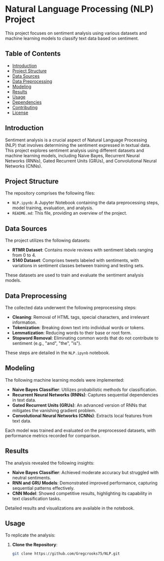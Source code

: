 # Natural Language Processing (NLP) Project

This project focuses on sentiment analysis using various datasets and machine learning models to classify text data based on sentiment.

## Table of Contents

- [Introduction](#introduction)
- [Project Structure](#project-structure)
- [Data Sources](#data-sources)
- [Data Preprocessing](#data-preprocessing)
- [Modeling](#modeling)
- [Results](#results)
- [Usage](#usage)
- [Dependencies](#dependencies)
- [Contributing](#contributing)
- [License](#license)

## Introduction

Sentiment analysis is a crucial aspect of Natural Language Processing (NLP) that involves determining the sentiment expressed in textual data. This project explores sentiment analysis using different datasets and machine learning models, including Naive Bayes, Recurrent Neural Networks (RNNs), Gated Recurrent Units (GRUs), and Convolutional Neural Networks (CNNs).

## Project Structure

The repository comprises the following files:

- `NLP.ipynb`: A Jupyter Notebook containing the data preprocessing steps, model training, evaluation, and analysis.
- `README.md`: This file, providing an overview of the project.

## Data Sources

The project utilizes the following datasets:

- **RTMR Dataset**: Contains movie reviews with sentiment labels ranging from 0 to 4.
- **S140 Dataset**: Comprises tweets labeled with sentiments, with variations in sentiment classes between training and testing sets.

These datasets are used to train and evaluate the sentiment analysis models.

## Data Preprocessing

The collected data underwent the following preprocessing steps:

- **Cleaning**: Removal of HTML tags, special characters, and irrelevant information.
- **Tokenization**: Breaking down text into individual words or tokens.
- **Lemmatization**: Reducing words to their base or root form.
- **Stopword Removal**: Eliminating common words that do not contribute to sentiment (e.g., "and", "the", "is").

These steps are detailed in the `NLP.ipynb` notebook.

## Modeling

The following machine learning models were implemented:

- **Naive Bayes Classifier**: Utilizes probabilistic methods for classification.
- **Recurrent Neural Networks (RNNs)**: Captures sequential dependencies in text data.
- **Gated Recurrent Units (GRUs)**: An advanced version of RNNs that mitigates the vanishing gradient problem.
- **Convolutional Neural Networks (CNNs)**: Extracts local features from text data.

Each model was trained and evaluated on the preprocessed datasets, with performance metrics recorded for comparison.

## Results

The analysis revealed the following insights:

- **Naive Bayes Classifier**: Achieved moderate accuracy but struggled with neutral sentiments.
- **RNN and GRU Models**: Demonstrated improved performance, capturing sequential patterns effectively.
- **CNN Model**: Showed competitive results, highlighting its capability in text classification tasks.

Detailed results and visualizations are available in the notebook.

## Usage

To replicate the analysis:

1. **Clone the Repository**:

   ```bash
   git clone https://github.com/Gregcrooks75/NLP.git
